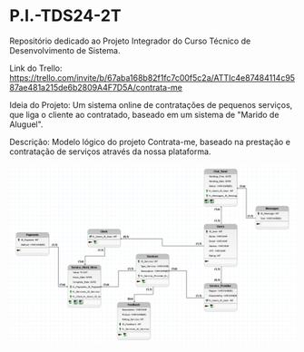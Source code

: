 # P.I.-TDS24-2T
Repositório dedicado ao Projeto Integrador do Curso Técnico de Desenvolvimento de Sistema.

Link do Trello:
https://trello.com/invite/b/67aba168b82f1fc7c00f5c2a/ATTIc4e87484114c9587ae481a215de6b2809A4F7D5A/contrata-me

Ideia do Projeto: 
Um sistema online de contratações de pequenos serviços, que liga o cliente ao contratado, baseado em um sistema de "Marido de Aluguel".

Descrição:
Modelo lógico do projeto Contrata-me, baseado na prestação e contratação de serviços através da nossa plataforma.

<img src="Captura de tela 2025-02-18 171808.png">
